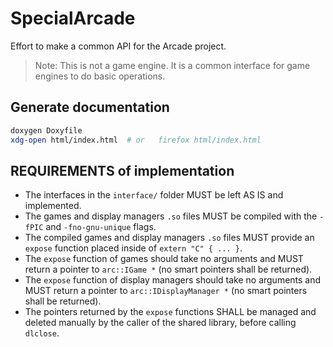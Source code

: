 # SpecialArcade

Effort to make a common API for the Arcade project.

> Note: This is not a game engine. It is a common interface for game engines to do basic operations.

## Generate documentation

```bash
doxygen Doxyfile
xdg-open html/index.html  # or   firefox html/index.html
```

## REQUIREMENTS of implementation

- The interfaces in the `interface/` folder MUST be left AS IS and implemented.
- The games and display managers `.so` files MUST be compiled with the `-fPIC`
and `-fno-gnu-unique` flags.
- The compiled games and display managers `.so` files MUST provide an
`expose` function placed inside of `extern "C" { ... }`.
- The `expose` function of games should take no arguments and MUST
return a pointer to `arc::IGame *` (no smart pointers shall be returned).
- The `expose` function of display managers should take no arguments and
MUST return a pointer to `arc::IDisplayManager *` (no smart pointers shall be
returned).
- The pointers returned by the `expose` functions SHALL be managed and
deleted manually by the caller of the shared library, before calling `dlclose`.
